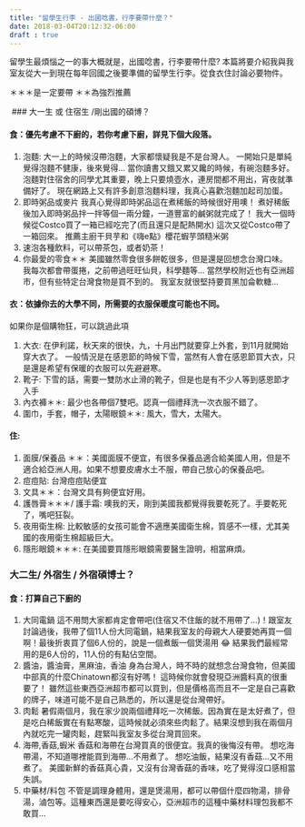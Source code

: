 ```yaml
---
title: "留學生行李 - 出國唸書，行李要帶什麼？"
date: 2018-03-04T20:12:32-06:00
draft : true
---
```

留學生最煩惱之一的事大概就是，出國唸書，行李要帶什麼? 本篇將要介紹我與我室友從大一到現在每年回國之後要準備的留學生行李。從食衣住討論必要物件。

＊＊＊是一定要帶
＊＊為強烈推薦

 ### 大一生 或 住宿生 /剛出國的碩博？
#### 食：優先考慮不下廚的，若你考慮下廚，詳見下個大段落。
<!--more-->
1. 泡麵:
大一上的時候沒帶泡麵，大家都懷疑我是不是台灣人。
一開始只是單純覺得泡麵不健康，後來覺得…
當你讀書又餓又累又饞的時候，有碗泡麵多好。
泡麵對住宿舍的同學尤其重要，晚上只要燒壺水，連房間都不用出，宵夜就準備好了。
現在網路上又有許多創意泡麵料理，我真心喜歡泡麵加起司加蛋。
2. 即時粥品或麥片
我真心覺得即時粥品這在煮稀飯的時候很好用噢！
煮好稀飯後加入即時粥品拌一拌等個一兩分鐘，一道豐富的鹹粥就完成了！
我大一個時候從Costco買了一箱已經吃完了(而且還只是配熱開水)
這次又從Costco帶了一箱回來。
推薦主廚干貝芋和《嗨e點》櫻花蝦芋頭糙米粥
3. 速泡各種飲料，可以帶茶包，或者奶茶！
4. 你最愛的零食＊＊
美國雖然零食很多餅乾很多，但是還是回想念台灣口味。
我每次都會帶蛋捲，之前帶過旺旺仙貝，科學麵等…
當然學校附近也有亞洲超市，但有些特定台灣食物是買不到的。
我室友就很堅持要買黑加侖軟糖…
#### 衣：依據你去的大學不同，所需要的衣服保暖度可能也不同。
如果你是個購物狂，可以跳過此項

1. 大衣:
在伊利諾，秋天來的很快，九，十月出門就要穿上外套，到11月就開始穿大衣了。
一般情況是在感恩節的時候下雪，當然有人會在感恩節買大衣，只是還是希望有保暖的衣服可以先避避寒。
2. 靴子:
下雪的話，需要一雙防水止滑的靴子，但是也是有不少人等到感恩節才入手
3. 內衣褲＊＊: 最少也各帶個7雙吧。認真一個禮拜洗一次衣服不錯了。
4. 圍巾，手套，帽子，太陽眼鏡＊＊: 風大，雪大，太陽大。
#### 住:
1. 面膜/保養品 ＊＊：美國面膜不便宜，有很多保養品適合給美國人用，但是不適合給亞洲人用。如果不想要皮膚水土不服，帶自己放心的保養品吧。
2. 痘痘貼: 台灣痘痘貼便宜
3. 文具＊＊：台灣文具有夠便宜好用。
4. 護唇膏＊＊＊/ 護手霜: 噢我的天，剛到美國我都覺得我要乾死了。手要乾死了，嘴吧狂裂。
5. 夜用衛生棉: 比較敏感的女孩可能會不適應美國衛生棉，質感不一樣，尤其美國的夜用衛生棉超級巨大。
6. 隱形眼鏡＊＊＊: 在美國要買隱形眼鏡需要醫生證明，相當麻煩。

### 大二生/ 外宿生 / 外宿碩博士？
#### 食：打算自己下廚的
1. 大同電鍋
這不用問大家都肯定會帶吧(住宿又不住飯的就不用帶了…)！跟室友討論過後，我帶了個11人份大同電鍋，結果我室友的母親大人硬要她再買一個啊！最後折衷買了個6人份的，說是一個煮飯一個煲湯用 😂 結果我們最經常用的是6人份的，11人份的有點佔空間。
2. 醬油，醬油膏，黑麻油，香油
身為台灣人，時不時的就想念台灣食物，但美國中部真的什麼Chinatown都沒有好嗎！
這時候你就會發現亞洲醬料真的很重要了！
雖然這些東西亞洲超市都可以買到，但是價格高而且不一定是自己喜歡的牌子，味道可能不是自己熟悉的，所以還是從台灣帶好。
3. 肉鬆
暑假兩個月，我在家少說兩個禮拜吃一次稀飯。因為實在是太好煮了，但是吃白稀飯實在有點寒酸，這時候就必須來些肉鬆了。結果沒想到我在兩個月內就吃完一罐肉鬆，趕緊叫我室友多從台灣買回來。
4. 海帶,香菇,蝦米
香菇和海帶在台灣買真的很便宜。我真的後悔沒有帶。
想吃海帶湯，不知道哪裡能買到海帶…不用煮了。
想吃油飯，結果沒有香菇…又不用煮了。
美國新鮮的香菇真心貴，又沒有台灣香菇的香味，吃了覺得沒口感相當失誤。
5. 中藥材/料包
不管是調理身體用，還是煲湯用，都可以帶個什麼四物湯，排骨湯，滷包等。這種東西還是要吃得安心，亞洲超市的這種中藥材料理包我都不敢買…
